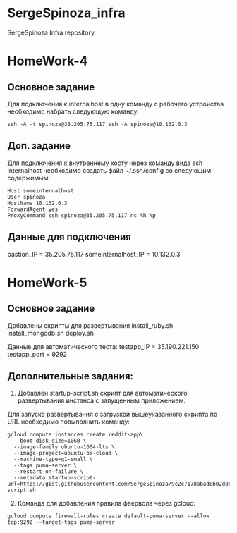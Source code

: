 # SergeSpinoza_infra
SergeSpinoza Infra repository


# HomeWork-4

## Основное задание
Для подключения к internalhost в одну команду с рабочего устройства необходимо набрать следующую команду:

`ssh -A -t spinoza@35.205.75.117 ssh -A spinoza@10.132.0.3`


## Доп. задание
Для подключения к внутреннему хосту через команду вида ssh internalhost необходимо создать файл ~/.ssh/config со следующим содержимым: 

```
Host someinternalhost
User spinoza
HostName 10.132.0.3
ForwardAgent yes
ProxyCommand ssh spinoza@35.205.75.117 nc %h %p
```


## Данные для подключения

bastion_IP = 35.205.75.117
someinternalhost_IP = 10.132.0.3


# HomeWork-5

## Основное задание
Добавлены скрипты для развертывания
install_ruby.sh
install_mongodb.sh
deploy.sh

Данные для автоматического теста:
testapp_IP = 35.190.221.150
testapp_port = 9292

## Дополнительные задания:
1. Добавлен startup-script.sh скрипт для автоматического развертывания инстанса с запущенным приложением.

Для запуска развертывания с загрузкой вышеуказанного скрипта по URL необходимо повыполнить команду: 
```
gcloud compute instances create reddit-app\
  --boot-disk-size=10GB \
  --image-family ubuntu-1604-lts \
  --image-project=ubuntu-os-cloud \
  --machine-type=g1-small \
  --tags puma-server \
  --restart-on-failure \
  --metadata startup-script-url=https://gist.githubusercontent.com/SergeSpinoza/9c2c7178abad8b02d06e8b5b2e6601e4/raw/3706e8caee71a35d23ff0232c1e02d7a6d6cf5f6/startup-script.sh
  ```

2. Команда для добавления правила фаервола через gcloud:
```
gcloud compute firewall-rules create default-puma-server --allow tcp:9292 --target-tags puma-server
```


